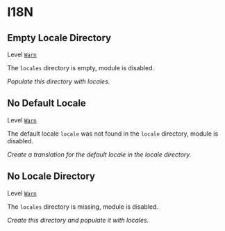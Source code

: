 # I18N

## Empty Locale Directory

Level [`Warn`][warn]

The `locales` directory is empty, module is disabled.

*Populate this directory with locales.*

## No Default Locale

Level [`Warn`][warn]

The default locale `locale` was not found in the `locale` directory, module is
disabled.

*Create a translation for the default locale in the locale directory.*

## No Locale Directory

Level [`Warn`][warn]

The `locales` directory is missing, module is disabled.

*Create this directory and populate it with locales.*

[warn]: /guide/logging#warn
